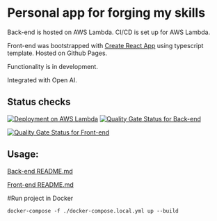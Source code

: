 # Personal app for forging my skills

Back-end is hosted on AWS Lambda. CI/CD is set up for AWS Lambda.

Front-end was bootstrapped with [Create React App](https://github.com/facebook/create-react-app) using typescript template. Hosted on Github Pages.

Functionality is in development.

Integrated with Open AI.

## Status checks

[![Deployment on AWS Lambda](https://github.com/ArtyProf/Arty-App/actions/workflows/backend_deployment.yml/badge.svg?branch=master)](https://github.com/ArtyProf/Arty-App/actions/workflows/backend_deployment.yml)
[![Quality Gate Status for Back-end](https://sonarcloud.io/api/project_badges/measure?project=arty-app-api&metric=alert_status)](https://sonarcloud.io/summary/overall?id=arty-app-api)

[![Quality Gate Status for Front-end](https://sonarcloud.io/api/project_badges/measure?project=arty-app-webapp&metric=alert_status)](https://sonarcloud.io/summary/overall?id=arty-app-webapp)
## Usage:

[Back-end README.md](https://github.com/ArtyProf/Arty-App/blob/master/api/README.md)

[Front-end README.md](https://github.com/ArtyProf/Arty-App/blob/master/webapp/README.md)

#Run project in Docker

`docker-compose -f ./docker-compose.local.yml up --build`

